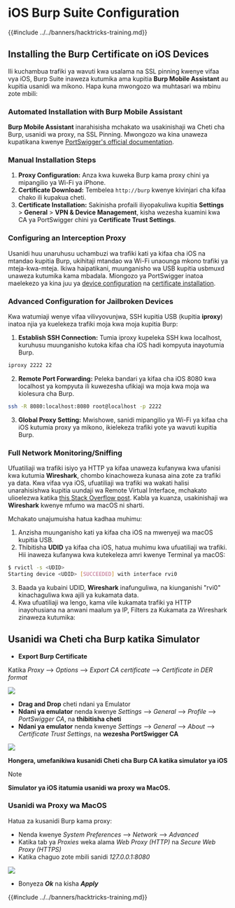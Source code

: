 # iOS Burp Suite Configuration

{{#include ../../banners/hacktricks-training.md}}

## Installing the Burp Certificate on iOS Devices

Ili kuchambua trafiki ya wavuti kwa usalama na SSL pinning kwenye vifaa vya iOS, Burp Suite inaweza kutumika ama kupitia **Burp Mobile Assistant** au kupitia usanidi wa mikono. Hapa kuna mwongozo wa muhtasari wa mbinu zote mbili:

### Automated Installation with Burp Mobile Assistant

**Burp Mobile Assistant** inarahisisha mchakato wa usakinishaji wa Cheti cha Burp, usanidi wa proxy, na SSL Pinning. Mwongozo wa kina unaweza kupatikana kwenye [PortSwigger's official documentation](https://portswigger.net/burp/documentation/desktop/tools/mobile-assistant/installing).

### Manual Installation Steps

1. **Proxy Configuration:** Anza kwa kuweka Burp kama proxy chini ya mipangilio ya Wi-Fi ya iPhone.
2. **Certificate Download:** Tembelea `http://burp` kwenye kivinjari cha kifaa chako ili kupakua cheti.
3. **Certificate Installation:** Sakinisha profaili iliyopakuliwa kupitia **Settings** > **General** > **VPN & Device Management**, kisha wezesha kuamini kwa CA ya PortSwigger chini ya **Certificate Trust Settings**.

### Configuring an Interception Proxy

Usanidi huu unaruhusu uchambuzi wa trafiki kati ya kifaa cha iOS na mtandao kupitia Burp, ukihitaji mtandao wa Wi-Fi unaounga mkono trafiki ya mteja-kwa-mteja. Ikiwa haipatikani, muunganisho wa USB kupitia usbmuxd unaweza kutumika kama mbadala. Miongozo ya PortSwigger inatoa maelekezo ya kina juu ya [device configuration](https://support.portswigger.net/customer/portal/articles/1841108-configuring-an-ios-device-to-work-with-burp) na [certificate installation](https://support.portswigger.net/customer/portal/articles/1841109-installing-burp-s-ca-certificate-in-an-ios-device).

### Advanced Configuration for Jailbroken Devices

Kwa watumiaji wenye vifaa vilivyovunjwa, SSH kupitia USB (kupitia **iproxy**) inatoa njia ya kuelekeza trafiki moja kwa moja kupitia Burp:

1.  **Establish SSH Connection:** Tumia iproxy kupeleka SSH kwa localhost, kuruhusu muunganisho kutoka kifaa cha iOS hadi kompyuta inayotumia Burp.

```bash
iproxy 2222 22
```

2.  **Remote Port Forwarding:** Peleka bandari ya kifaa cha iOS 8080 kwa localhost ya kompyuta ili kuwezesha ufikiaji wa moja kwa moja wa kiolesura cha Burp.

```bash
ssh -R 8080:localhost:8080 root@localhost -p 2222
```

3.  **Global Proxy Setting:** Mwishowe, sanidi mipangilio ya Wi-Fi ya kifaa cha iOS kutumia proxy ya mikono, ikielekeza trafiki yote ya wavuti kupitia Burp.

### Full Network Monitoring/Sniffing

Ufuatiliaji wa trafiki isiyo ya HTTP ya kifaa unaweza kufanywa kwa ufanisi kwa kutumia **Wireshark**, chombo kinachoweza kunasa aina zote za trafiki ya data. Kwa vifaa vya iOS, ufuatiliaji wa trafiki wa wakati halisi unarahisishwa kupitia uundaji wa Remote Virtual Interface, mchakato ulioelezwa katika [this Stack Overflow post](https://stackoverflow.com/questions/9555403/capturing-mobile-phone-traffic-on-wireshark/33175819#33175819). Kabla ya kuanza, usakinishaji wa **Wireshark** kwenye mfumo wa macOS ni sharti.

Mchakato unajumuisha hatua kadhaa muhimu:

1. Anzisha muunganisho kati ya kifaa cha iOS na mwenyeji wa macOS kupitia USB.
2. Thibitisha **UDID** ya kifaa cha iOS, hatua muhimu kwa ufuatiliaji wa trafiki. Hii inaweza kufanywa kwa kutekeleza amri kwenye Terminal ya macOS:
```bash
$ rvictl -s <UDID>
Starting device <UDID> [SUCCEEDED] with interface rvi0
```
3. Baada ya kubaini UDID, **Wireshark** inafunguliwa, na kiunganishi "rvi0" kinachaguliwa kwa ajili ya kukamata data.  
4. Kwa ufuatiliaji wa lengo, kama vile kukamata trafiki ya HTTP inayohusiana na anwani maalum ya IP, Filters za Kukamata za Wireshark zinaweza kutumika:

## Usanidi wa Cheti cha Burp katika Simulator

- **Export Burp Certificate**

Katika _Proxy_ --> _Options_ --> _Export CA certificate_ --> _Certificate in DER format_

![](<../../images/image (534).png>)

- **Drag and Drop** cheti ndani ya Emulator  
- **Ndani ya emulator** nenda kwenye _Settings_ --> _General_ --> _Profile_ --> _PortSwigger CA_, na **thibitisha cheti**  
- **Ndani ya emulator** nenda kwenye _Settings_ --> _General_ --> _About_ --> _Certificate Trust Settings_, na **wezesha PortSwigger CA**

![](<../../images/image (1048).png>)

**Hongera, umefanikiwa kusanidi Cheti cha Burp CA katika simulator ya iOS**

> [!NOTE]  
> **Simulator ya iOS itatumia usanidi wa proxy wa MacOS.**

### Usanidi wa Proxy wa MacOS

Hatua za kusanidi Burp kama proxy:

- Nenda kwenye _System Preferences_ --> _Network_ --> _Advanced_  
- Katika tab ya _Proxies_ weka alama _Web Proxy (HTTP)_ na _Secure Web Proxy (HTTPS)_  
- Katika chaguo zote mbili sanidi _127.0.0.1:8080_

![](<../../images/image (431).png>)

- Bonyeza _**Ok**_ na kisha _**Apply**_  


{{#include ../../banners/hacktricks-training.md}}
